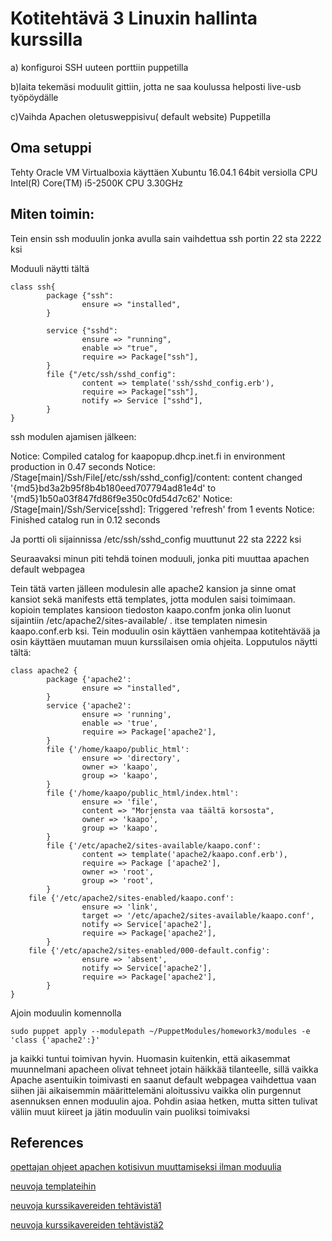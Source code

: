 # Kotitehtävä 3 Linuxin hallinta kurssilla

a) konfiguroi SSH uuteen porttiin puppetilla

b)laita tekemäsi moduulit gittiin, jotta ne saa koulussa helposti live-usb työpöydälle

c)Vaihda Apachen oletusweppisivu( default website) Puppetilla


## Oma setuppi
Tehty Oracle VM Virtualboxia käyttäen Xubuntu 16.04.1 64bit versiolla
CPU Intel(R) Core(TM) i5-2500K CPU 3.30GHz 


## Miten toimin:
Tein ensin ssh moduulin jonka avulla sain vaihdettua ssh portin 22 sta 2222 ksi

Moduuli näytti tältä


	class ssh{
        	package {"ssh":
                	ensure => "installed",
        	}

        	service {"sshd":
                	ensure => "running",
                	enable => "true",
                	require => Package["ssh"],
        	}
        	file {"/etc/ssh/sshd_config":
                	content => template('ssh/sshd_config.erb'),
                	require => Package["ssh"],
                	notify => Service ["sshd"],
        	}
	}
 

 
ssh modulen ajamisen jälkeen:

Notice: Compiled catalog for kaapopup.dhcp.inet.fi in environment production in 0.47 seconds
Notice: /Stage[main]/Ssh/File[/etc/ssh/sshd_config]/content: content changed '{md5}bd3a2b95f8b4b180eed707794ad81e4d' to '{md5}1b50a03f847fd86f9e350c0fd54d7c62'
Notice: /Stage[main]/Ssh/Service[sshd]: Triggered 'refresh' from 1 events
Notice: Finished catalog run in 0.12 seconds

Ja portti oli sijainnissa /etc/ssh/sshd_config muuttunut 22 sta 2222 ksi

Seuraavaksi minun piti tehdä toinen moduuli, jonka piti muuttaa apachen default webpagea

Tein tätä varten jälleen modulesin alle apache2 kansion ja sinne
omat kansiot sekä manifests että templates, jotta modulen saisi toimimaan.
kopioin templates kansioon tiedoston kaapo.confm jonka olin luonut
sijaintiin /etc/apache2/sites-available/ . itse templaten nimesin kaapo.conf.erb ksi.
Tein moduulin osin käyttäen vanhempaa kotitehtävää ja osin käyttäen muutaman muun kurssilaisen omia ohjeita.
Lopputulos näytti tältä:

	class apache2 {
        	package {'apache2':
                	ensure => "installed",
        	}
        	service {'apache2':
                	ensure => 'running',
                	enable => 'true',
                	require => Package['apache2'],
        	}
        	file {'/home/kaapo/public_html':
                	ensure => 'directory',
                	owner => 'kaapo',
                	group => 'kaapo',
        	}
        	file {'/home/kaapo/public_html/index.html':
                	ensure => 'file',
                	content => "Morjensta vaa täältä korsosta",
               		owner => 'kaapo',
                	group => 'kaapo',
        	}
        	file {'/etc/apache2/sites-available/kaapo.conf':
                	content => template('apache2/kaapo.conf.erb'),
                	require => Package ['apache2'],
                	owner => 'root',
                	group => 'root',
        	}
 		file {'/etc/apache2/sites-enabled/kaapo.conf':
                	ensure => 'link',
                	target => '/etc/apache2/sites-available/kaapo.conf',
                	notify => Service['apache2'],
                	require => Package['apache2'],
        	}
		file {'/etc/apache2/sites-enabled/000-default.config':
                	ensure => 'absent',
                	notify => Service['apache2'],
                	require => Package['apache2'],
        	}
	}

Ajoin moduulin komennolla

`sudo puppet apply --modulepath ~/PuppetModules/homework3/modules -e 'class {'apache2':}'`

ja kaikki tuntui toimivan hyvin.
Huomasin kuitenkin, että aikasemmat muunnelmani apacheen olivat tehneet jotain häikkää tilanteelle, sillä vaikka Apache asentuikin toimivasti en
saanut default webpagea vaihdettua vaan siihen jäi aikaisemmin määrittelemäni aloitussivu vaikka olin purgennut asennuksen ennen moduulin ajoa. Pohdin asiaa hetken, mutta sitten tulivat väliin muut kiireet ja jätin moduulin vain puoliksi toimivaksi

## References
[opettajan ohjeet apachen kotisivun muuttamiseksi ilman moduulia](http://terokarvinen.com/2016/new-default-website-with-apache2-show-your-homepage-at-top-of-example-com-no-tilde)

[neuvoja templateihin](https://docs.puppet.com/puppet/4.9/lang_template.html)

[neuvoja kurssikavereiden tehtävistä1](https://github.com/GarStiver/PuppetModules/tree/master/thirdhomework)

[neuvoja kurssikavereiden tehtävistä2](https://github.com/nikaar/puppet)

	
